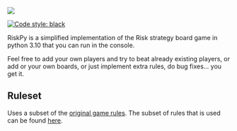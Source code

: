 ![](docs/header.png)

[![Code style: black](https://img.shields.io/badge/code%20style-black-000000.svg)](https://github.com/psf/black)

RiskPy is a simplified implementation of the Risk strategy board game in python 3.10 that you can run in the console.

Feel free to add your own players and try to beat already existing players, or add or your own boards, or just implement
extra rules, do bug fixes... you get it.

## Ruleset

Uses a subset of the [original game rules](docs/risk_original_rules.pdf).
The subset of rules that is used can be found [here](docs/risk_original_rules_subset.pdf).
